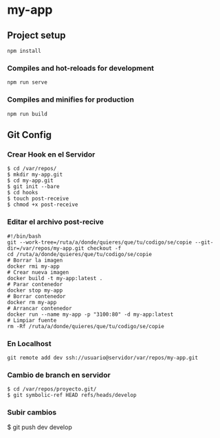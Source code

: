 # my-app

## Project setup
```
npm install
```

### Compiles and hot-reloads for development
```
npm run serve
```

### Compiles and minifies for production
```
npm run build
```
## Git Config

### Crear Hook en el Servidor
```
$ cd /var/repos/
$ mkdir my-app.git
$ cd my-app.git
$ git init --bare
$ cd hooks
$ touch post-receive
$ chmod +x post-receive
```
### Editar el archivo post-recive
```
#!/bin/bash
git --work-tree=/ruta/a/donde/quieres/que/tu/codigo/se/copie --git-dir=/var/repos/my-app.git checkout -f
cd /ruta/a/donde/quieres/que/tu/codigo/se/copie
# Borrar la imagen
docker rmi my-app
# Crear nueva imagen
docker build -t my-app:latest .
# Parar contenedor
docker stop my-app
# Borrar contenedor
docker rm my-app
# Arrancar contenedor
docker run --name my-app -p "3100:80" -d my-app:latest
# Limpiar fuente
rm -Rf /ruta/a/donde/quieres/que/tu/codigo/se/copie
```
### En Localhost
```
git remote add dev ssh://usuario@servidor/var/repos/my-app.git
```
### Cambio de branch en servidor
```
$ cd /var/repos/proyecto.git/
$ git symbolic-ref HEAD refs/heads/develop
```
### Subir cambios
$ git push dev develop